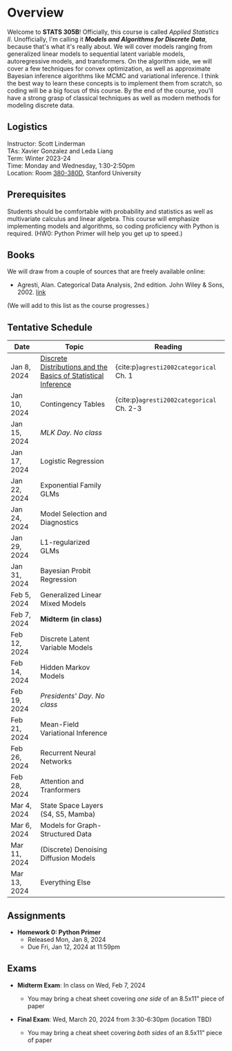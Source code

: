 # Overview

Welcome to **STATS 305B**! Officially, this course is called _Applied Statistics II_. Unofficially, I'm calling it **_Models and Algorithms for Discrete Data_**, because that's what it's really about. We will cover models ranging from generalized linear models to sequential latent variable models, autoregressive models, and transformers. On the algorithm side, we will cover a few techniques for convex optimization, as well as approximate Bayesian inference algorithms like MCMC and variational inference. I think the best way to learn these concepts is to implement them from scratch, so coding will be a big focus of this course. By the end of the course, you'll have a strong grasp of classical techniques as well as modern methods for modeling discrete data.

## Logistics
Instructor: Scott Linderman <br>
TAs: Xavier Gonzalez and Leda Liang<br>
Term: Winter 2023-24 <br>
Time: Monday and Wednesday, 1:30-2:50pm <br>
Location: Room [380-380D](https://campus-map.stanford.edu/?srch=380-380D), Stanford University


## Prerequisites
Students should be comfortable with probability and statistics as well as multivariate calculus and linear algebra. This course will emphasize implementing models and algorithms, so coding proficiency with Python is required. (HW0: Python Primer will help you get up to speed.)


## Books
We will draw from a couple of sources that are freely available online:
- Agresti, Alan. Categorical Data Analysis, 2nd edition. John Wiley & Sons, 2002. [link](https://onlinelibrary.wiley.com/doi/book/10.1002/0471249688)

(We will add to this list as the course progresses.)

## Tentative Schedule

| Date         | Topic                                  | Reading |
| ------------ | -------------------------------------- | ------- |
| Jan  8, 2024 | [Discrete Distributions and the Basics of Statistical Inference](lectures/01_distributions.ipynb) | {cite:p}`agresti2002categorical` Ch. 1        |
| Jan 10, 2024 | Contingency Tables                     |  {cite:p}`agresti2002categorical` Ch. 2-3       |
| Jan 15, 2024 | _MLK Day. No class_                    |         | 
| Jan 17, 2024 | Logistic Regression                    |         | 
| Jan 22, 2024 | Exponential Family GLMs                |         |
| Jan 24, 2024 | Model Selection and Diagnostics        |         | 
| Jan 29, 2024 | L1-regularized GLMs                    |         |
| Jan 31, 2024 | Bayesian Probit Regression             |         |
| Feb  5, 2024 | Generalized Linear Mixed Models        |         |
| Feb  7, 2024 | **Midterm (in class)**                 |         |
| Feb 12, 2024 | Discrete Latent Variable Models        |         |
| Feb 14, 2024 | Hidden Markov Models                   |         | 
| Feb 19, 2024 | _Presidents' Day. No class_            |         |
| Feb 21, 2024 | Mean-Field Variational Inference       |         |
| Feb 26, 2024 | Recurrent Neural Networks              |         |
| Feb 28, 2024 | Attention and Tranformers              |         |
| Mar  4, 2024 | State Space Layers (S4, S5, Mamba)     |         |
| Mar  6, 2024 | Models for Graph-Structured Data       |         |
| Mar 11, 2024 | (Discrete) Denoising Diffusion Models  |         | 
| Mar 13, 2024 | Everything Else                        |         |

## Assignments
- **Homework 0: Python Primer**
  - Released Mon, Jan 8, 2024
  - Due Fri, Jan 12, 2024 at 11:59pm

## Exams
- **Midterm Exam**: In class on Wed, Feb 7, 2024
  - You may bring a cheat sheet covering _one side_ of an 8.5x11" piece of paper

- **Final Exam**: Wed, March 20, 2024 from 3:30-6:30pm (location TBD)
  - You may bring a cheat sheet covering _both sides_ of an 8.5x11" piece of paper